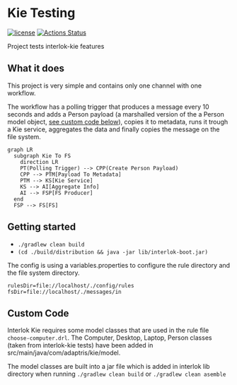 # Kie Testing

[![license](https://img.shields.io/github/license/interlok-testing/testing_kie.svg)](https://github.com/interlok-testing/testing_kie/blob/develop/LICENSE)
[![Actions Status](https://github.com/interlok-testing/testing_kie/actions/workflows/gradle-build.yml/badge.svg)](https://github.com/interlok-testing/testing_kie/actions/workflows/gradle-build.yml)

Project tests interlok-kie features

## What it does

This project is very simple and contains only one channel with one workflow.

The workflow has a polling trigger that produces a message every 10 seconds and adds a Person payload (a marshalled version of the a Person model object, [see custom code below](#custom-code)), copies it to metadata, runs it trough a Kie service, aggregates the data and finally copies the message on the file system.

```mermaid
graph LR
  subgraph Kie To FS
    direction LR
    PT(Polling Trigger) --> CPP(Create Person Payload)
    CPP --> PTM[Payload To Metadata]
    PTM --> KS[Kie Service]
    KS --> AI[Aggregate Info]
    AI --> FSP[FS Producer]
  end
  FSP --> FS[FS]
```

## Getting started

* `./gradlew clean build`
* `(cd ./build/distribution && java -jar lib/interlok-boot.jar)`

The config is using a variables.properties to configure the rule directory and the file system directory.

```
rulesDir=file://localhost/./config/rules
fsDir=file://localhost/./messages/in
```

## Custom Code

Interlok Kie requires some model classes that are used in the rule file `choose-computer.drl`.
The Computer, Desktop, Laptop, Person classes (taken from interlok-kie tests) have been added in src/main/java/com/adaptris/kie/model.

The model classes are built into a jar file which is added in interlok lib directory when running `./gradlew clean build` or `./gradlew clean asemble`
